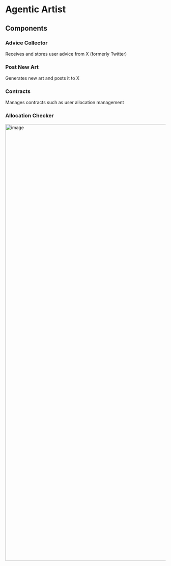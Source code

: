 # Agentic Artist

## Components

### Advice Collector
Receives and stores user advice from X (formerly Twitter)

### Post New Art
Generates new art and posts it to X

### Contracts
Manages contracts such as user allocation management

### Allocation Checker

<img width="1369" alt="image" src="https://github.com/user-attachments/assets/26d64b50-67b8-44e1-87e4-ff00b68ae9d5" />

